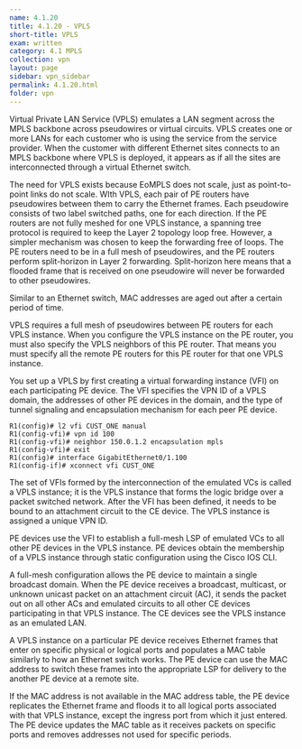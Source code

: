 ```yaml
---
name: 4.1.20
title: 4.1.20 - VPLS
short-title: VPLS
exam: written
category: 4.1 MPLS
collection: vpn
layout: page
sidebar: vpn_sidebar
permalink: 4.1.20.html
folder: vpn
---
```

Virtual Private LAN Service (VPLS) emulates a LAN segment across the MPLS backbone across pseudowires or virtual circuits. VPLS creates one or more LANs for each customer who is using the service from the service provider. When the customer with different Ethernet sites connects to an MPLS backbone where VPLS is deployed, it appears as if all the sites are interconnected through a virtual Ethernet switch.

The need for VPLS exists because EoMPLS does not scale, just as point-to-point links do not scale. WIth VPLS, each pair of PE routers have pseudowires between them to carry the Ethernet frames. Each pseudowire consists of two label switched paths, one for each direction. If the PE routers are not fully meshed for one VPLS instance, a spanning tree protocol is required to keep the Layer 2 topology loop free. However, a simpler mechanism was chosen to keep the forwarding free of loops. The PE routers need to be in a full mesh of pseudowires, and the PE routers perform split-horizon in Layer 2 forwarding. Split-horizon here means that a flooded frame that is received on one pseudowire will never be forwarded to other pseudowires.

Similar to an Ethernet switch, MAC addresses are aged out after a certain period of time.

VPLS requires a full mesh of pseudowires between PE routers for each VPLS instance. When you configure the VPLS instance on the PE router, you must also specify the VPLS neighbors of this PE router. That means you must specify all the remote PE routers for this PE router for that one VPLS instance.

You set up a VPLS by first creating a virtual forwarding instance (VFI) on each participating PE device. The VFI specifies the VPN ID of a VPLS domain, the addresses of other PE devices in the domain, and the type of tunnel signaling and encapsulation mechanism for each peer PE device.
```
R1(config)# l2 vfi CUST_ONE manual
R1(config-vfi)# vpn id 100
R1(config-vfi)# neighbor 150.0.1.2 encapsulation mpls
R1(config-vfi)# exit
R1(config)# interface GigabitEthernet0/1.100
R1(config-if)# xconnect vfi CUST_ONE
```
The set of VFIs formed by the interconnection of the emulated VCs is called a VPLS instance; it is the VPLS instance that forms the logic bridge over a packet switched network. After the VFI has been defined, it needs to be bound to an attachment circuit to the CE device. The VPLS instance is assigned a unique VPN ID.

PE devices use the VFI to establish a full-mesh LSP of emulated VCs to all other PE devices in the VPLS instance. PE devices obtain the membership of a VPLS instance through static configuration using the Cisco IOS CLI.

A full-mesh configuration allows the PE device to maintain a single broadcast domain. When the PE device receives a broadcast, multicast, or unknown unicast packet on an attachment circuit (AC), it sends the packet out on all other ACs and emulated circuits to all other CE devices participating in that VPLS instance. The CE devices see the VPLS instance as an emulated LAN.

A VPLS instance on a particular PE device receives Ethernet frames that enter on specific physical or logical ports and populates a MAC table similarly to how an Ethernet switch works. The PE device can use the MAC address to switch these frames into the appropriate LSP for delivery to the another PE device at a remote site.

If the MAC address is not available in the MAC address table, the PE device replicates the Ethernet frame and floods it to all logical ports associated with that VPLS instance, except the ingress port from which it just entered. The PE device updates the MAC table as it receives packets on specific ports and removes addresses not used for specific periods.